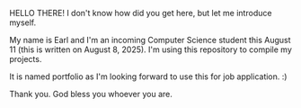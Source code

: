HELLO THERE! I don't know how did you get here, but let me introduce myself.

My name is Earl and I'm an incoming Computer Science student this August 11 (this is written on August 8, 2025). 
I'm using this repository to compile my projects.

It is named portfolio as I'm looking forward to use this for job application. :)

Thank you. God bless you whoever you are.
